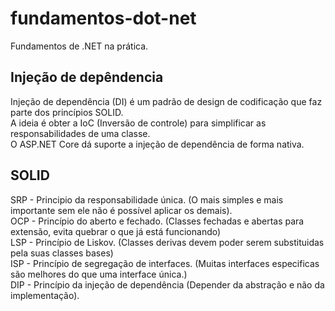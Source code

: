 # fundamentos-dot-net
Fundamentos de .NET na prática.

## Injeção de depêndencia
Injeção de dependência (DI) é um padrão de design de codificação que faz parte dos princípios SOLID.  
A ideia é obter a IoC (Inversão de controle) para simplificar as responsabilidades de uma classe.  
O ASP.NET Core dá suporte a injeção de dependência de forma nativa.  

## SOLID  

SRP - Principio da responsabilidade única. (O mais simples e mais importante sem ele não é possível aplicar os demais).  
OCP - Princípio do aberto e fechado.  (Classes fechadas e abertas para extensão, evita quebrar o que já está funcionando)  
LSP - Princípio de Liskov. (Classes derivas devem poder serem substituidas pela suas classes bases)  
ISP - Princípio de segregação de interfaces. (Muitas interfaces especificas são melhores do que uma interface única.)  
DIP - Princípio da injeção de dependência (Depender da abstração e não da implementação).  


